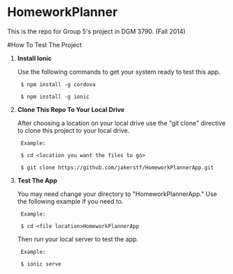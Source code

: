 HomeworkPlanner
===============

This is the repo for Group 5's project in DGM 3790. (Fall 2014)

#How To Test The Project

1. **Install Ionic**

    Use the following commands to get your system ready to test this app.
        
        $ npm install -g cordova
        
        $ npm install -g ionic
        

2. **Clone This Repo To Your Local Drive**

    After choosing a location on your local drive use the "git clone" directive to clone this project to your local drive.
    
        Example:
        
        $ cd <location you want the files to go>
        
        $ git clone https://github.com/jakerstf/HomeworkPlannerApp.git
      
       

3. **Test The App**
    
    You may need change your directory to "HomeworkPlannerApp." Use the following example if you need to.
        
        Example:
        
        $ cd <file location>HomeworkPlannerApp
        
    Then run your local server to test the app.
        
        Example:
        
        $ ionic serve
        
        
        
        
        
        
        
        
        


